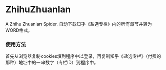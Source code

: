# ZhihuZhuanlan
A Zhihu Zhuanlan Spider. 自动下载知乎《盐选专栏》内的所有章节并转为WORD格式。

### 使用方法
首先从浏览器复制cookies填到程序中以登录，再复制知乎《盐选专栏》（付费的那种）地址中的一串数字（专栏ID）到程序中。
